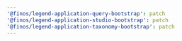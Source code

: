 ```yaml
---
'@finos/legend-application-query-bootstrap': patch
'@finos/legend-application-studio-bootstrap': patch
'@finos/legend-application-taxonomy-bootstrap': patch
---
```

